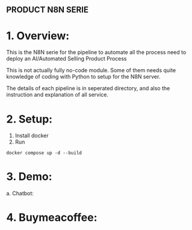 ## PRODUCT N8N SERIE

# 1. Overview: 
This is the N8N serie for the pipeline to automate all the process need to deploy an AI/Automated Selling Product Process

This is not actually fully no-code module. Some of them needs quite knowledge of coding with Python to setup for the N8N server.

The details of each pipeline is in seperated directory, and also the instruction and explanation of all service.

# 2. Setup:

1. Install docker
2. Run 
```
docker compose up -d --build
```

# 3. Demo:

a. Chatbot:

# 4. Buymeacoffee:
